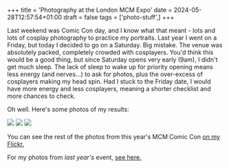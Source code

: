 +++
title = 'Photography at the London MCM Expo'
date = 2024-05-28T12:57:54+01:00
draft = false
tags = ['photo-stuff',]
+++

Last weekend was Comic Con day, and I know what that meant - lots and lots of cosplay photography to practice my portraits. Last year I went on a Friday, but today I decided to go on a Saturday. Big mistake. The venue was absolutely packed, completely crowded with cosplayers. You'd think this would be a good thing, but since Saturday opens very early (9am), I didn't get much sleep. The lack of sleep to wake up for priority opening means less energy (and nerves...) to ask for photos, plus the over-excess of cosplayers making my head spin. Had I stuck to the Friday date, I would have more energy and less cosplayers, meaning a shorter checklist and more chances to check.

Oh well. Here's some photos of my results:

![](https://i.imgur.com/l6FP3yV.jpeg)
![](https://i.imgur.com/JRohMFI.jpeg)
![](https://i.imgur.com/SM7zRmk.jpeg)

You can see the rest of the photos from this year's MCM Comic Con [on my Flickr.](https://www.flickr.com/photos/blackwavesofenergy/albums/72177720317373236)

For my photos from *last year's* event, [see here.](https://flickr.com/photos/blackwavesofenergy/albums/72177720317459437)